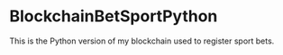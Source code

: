 # BlockchainBetSportPython

This is the Python version of my blockchain used to register sport bets.